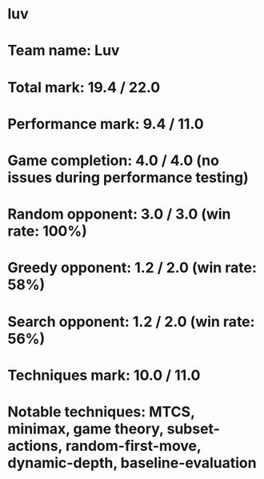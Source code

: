 # luv
# Team name: Luv
# Total mark: 19.4 / 22.0

# Performance mark: 9.4 / 11.0
# Game completion: 4.0 / 4.0  (no issues during performance testing)
# Random opponent: 3.0 / 3.0  (win rate: 100%)
# Greedy opponent: 1.2 / 2.0  (win rate: 58%)
# Search opponent: 1.2 / 2.0  (win rate: 56%)

# Techniques mark: 10.0 / 11.0
# Notable techniques: MTCS, minimax, game theory, subset-actions, random-first-move, dynamic-depth, baseline-evaluation
